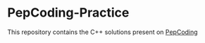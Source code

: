 # PepCoding-Practice
This repository contains the C++ solutions present on [PepCoding](https://www.pepcoding.com/resources/online-java-foundation)
